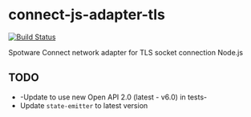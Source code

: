 # connect-js-adapter-tls
[![Build Status](https://travis-ci.org/spotware/connect-js-adapter-tls.svg?branch=master)](https://travis-ci.org/spotware/connect-js-adapter-tls)

Spotware Connect network adapter for TLS socket connection Node.js

## TODO
* -Update to use new Open API 2.0 (latest - v6.0) in tests-
* Update `state-emitter` to latest version
